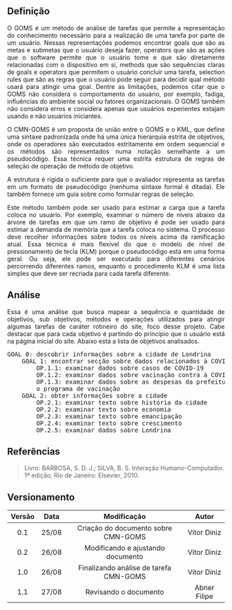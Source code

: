 ## Definição
<p align = "justify">
O GOMS é um método de análise de tarefas que permite a representação do conhecimento necessário para a realização de uma tarefa por parte de um usuário. Nessas representações podemos encontrar goals que são as metas e submetas que o usuário deseja fazer, operators que são as ações que o software permite que o usuário tome e que são diretamente relacionadas com o dispositivo em si, methods que são sequências claras de goals e operators que permitem o usuário concluir uma tarefa, selection rules que são as regras que o usuário pode seguir para decidir qual método usará para atingir uma goal. Dentre as limitações, podemos citar que o GOMS não considera o comportamento do usuário, por exemplo, fadiga, influências do ambiente social ou fatores organizacionais. O GOMS também não considera erros e considera apenas que usuários experientes estajam usando e não usuários iniciantes.
</p>
 
<p align = "justify">
O CMN-GOMS é um proposta de união entre o GOMS e o KML, que define uma sintaxe padronizada onde há uma única hierarquia estrita de objetivos, onde os operadores são executados estritamente em ordem sequencial e os métodos são representados numa notação semelhante a um pseudocódigo. Essa técnica requer uma estrita estrutura de regras de seleção de operação de método de objetivo. 
</p>
 
<p align = "justify">
A estrutura é rígida o suficiente para que o avaliador representa as tarefas em um formato de pseudocódigo (nenhuma sintaxe formal é ditada). Ele também fornece um guia sobre como formular regras de seleção.
</p>
 
<p align = "justify">
Este método também pode ser usado para estimar a carga que a tarefa coloca no usuário. Por exemplo, examinar o número de níveis abaixo da árvore de tarefas em que um ramo de objetivo é pode ser usado para estimar a demanda de memória que a tarefa coloca no sistema. O processo deve recolher informações sobre todos os níveis acima da ramificação atual. Essa técnica é mais flexível do que o modelo de nível de pressionamento de tecla (KLM) porque o pseudocódigo está em uma forma geral. Ou seja, ele pode ser executado para diferentes cenários percorrendo diferentes ramos, enquanto o procedimento KLM é uma lista simples que deve ser recriada para cada tarefa diferente.
</p>
 
## Análise
 
<p align = "justify">
Essa é uma análise que busca mapear a sequência e quantidade de objetivos, sub objetivos, métodos e operações utilizados para atingir algumas tarefas de caráter rotineiro do site, foco desse projeto. Cabe destacar que para cada objetivo é partindo do princípio que o usuário está na página inicial do site. Abaixo está a lista de objetivos analisados.
</p>
 
<div align = "justify">
<pre>
GOAL 0: descobrir informações sobre a cidade de Londrina
    GOAL 1: encontrar secção sobre dados relacionados à COVID-19
        OP.1.1: examinar dados sobre casos de COVID-19
        OP.1.2: examinar dados sobre vacinação contra à COVID-19
        OP.1.3: examinar dados sobre as despesas da prefeitura com 
        o programa de vacinação
    GOAL 2: obter informações sobre a cidade
        OP.2.1: examinar texto sobre história da cidade
        OP.2.2: examinar texto sobre economia
        OP.2.3: examinar texto sobre emancipação
        OP.2.4: examinar texto sobre crescimento
        OP.2.5: examinar dados sobre Londrina
</pre>
</div>
 
## Referências
 
> Livro: BARBOSA, S. D. J.; SILVA, B. S. Interação Humano-Computador. 1ª edição, Rio de Janeiro: Elsevier, 2010.
 
## Versionamento
 
|Versão|Data|Modificação|Autor|
|:--:|:--:|:--:|:--:|
|0.1|25/08|Criação do documento sobre CMN-GOMS|Vitor Diniz|
|0.2|26/08|Modificando e ajustando documento|Vitor Diniz|
|1.0|26/08|Finalizando análise de tarefa CMN-GOMS|Vitor Diniz|
|1.1|27/08|Revisando o documento|Abner Filipe|
